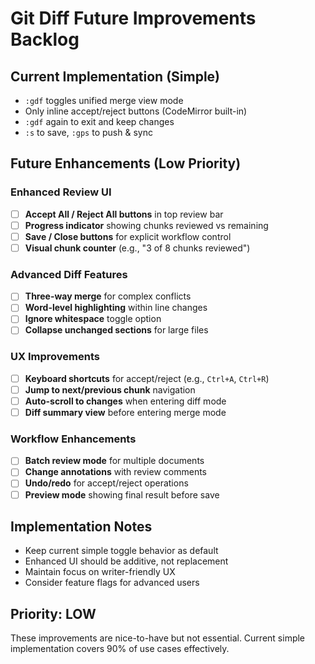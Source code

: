# Git Diff Future Improvements Backlog

## Current Implementation (Simple)
- `:gdf` toggles unified merge view mode
- Only inline accept/reject buttons (CodeMirror built-in)
- `:gdf` again to exit and keep changes
- `:s` to save, `:gps` to push & sync

## Future Enhancements (Low Priority)

### Enhanced Review UI
- [ ] **Accept All / Reject All buttons** in top review bar
- [ ] **Progress indicator** showing chunks reviewed vs remaining
- [ ] **Save / Close buttons** for explicit workflow control
- [ ] **Visual chunk counter** (e.g., "3 of 8 chunks reviewed")

### Advanced Diff Features
- [ ] **Three-way merge** for complex conflicts
- [ ] **Word-level highlighting** within line changes
- [ ] **Ignore whitespace** toggle option
- [ ] **Collapse unchanged sections** for large files

### UX Improvements
- [ ] **Keyboard shortcuts** for accept/reject (e.g., `Ctrl+A`, `Ctrl+R`)
- [ ] **Jump to next/previous chunk** navigation
- [ ] **Auto-scroll to changes** when entering diff mode
- [ ] **Diff summary view** before entering merge mode

### Workflow Enhancements
- [ ] **Batch review mode** for multiple documents
- [ ] **Change annotations** with review comments
- [ ] **Undo/redo** for accept/reject operations
- [ ] **Preview mode** showing final result before save

## Implementation Notes
- Keep current simple toggle behavior as default
- Enhanced UI should be additive, not replacement
- Maintain focus on writer-friendly UX
- Consider feature flags for advanced users

## Priority: LOW
These improvements are nice-to-have but not essential. Current simple implementation covers 90% of use cases effectively.